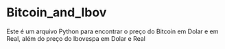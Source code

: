 # Bitcoin_and_Ibov

Este é um arquivo Python para encontrar o preço do Bitcoin em Dolar e em Real, além do preço do Ibovespa em Dolar e Real
